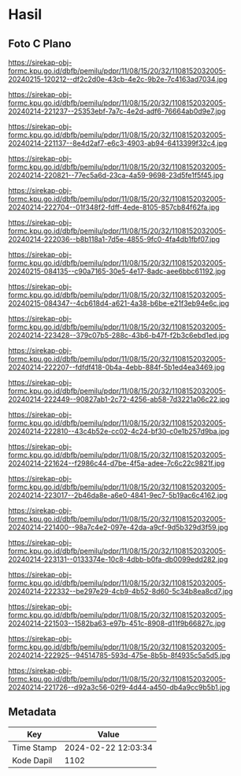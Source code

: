# Hasil

## Foto C Plano

https://sirekap-obj-formc.kpu.go.id/dbfb/pemilu/pdpr/11/08/15/20/32/1108152032005-20240215-120212--df2c2d0e-43cb-4e2c-9b2e-7c4163ad7034.jpg

https://sirekap-obj-formc.kpu.go.id/dbfb/pemilu/pdpr/11/08/15/20/32/1108152032005-20240214-221237--25353ebf-7a7c-4e2d-adf6-76664ab0d9e7.jpg

https://sirekap-obj-formc.kpu.go.id/dbfb/pemilu/pdpr/11/08/15/20/32/1108152032005-20240214-221137--8e4d2af7-e6c3-4903-ab94-6413399f32c4.jpg

https://sirekap-obj-formc.kpu.go.id/dbfb/pemilu/pdpr/11/08/15/20/32/1108152032005-20240214-220821--77ec5a6d-23ca-4a59-9698-23d5fe1f5f45.jpg

https://sirekap-obj-formc.kpu.go.id/dbfb/pemilu/pdpr/11/08/15/20/32/1108152032005-20240214-222704--01f348f2-fdff-4ede-8105-857cb84f62fa.jpg

https://sirekap-obj-formc.kpu.go.id/dbfb/pemilu/pdpr/11/08/15/20/32/1108152032005-20240214-222036--b8b118a1-7d5e-4855-9fc0-4fa4db1fbf07.jpg

https://sirekap-obj-formc.kpu.go.id/dbfb/pemilu/pdpr/11/08/15/20/32/1108152032005-20240215-084135--c90a7165-30e5-4e17-8adc-aee6bbc61192.jpg

https://sirekap-obj-formc.kpu.go.id/dbfb/pemilu/pdpr/11/08/15/20/32/1108152032005-20240215-084347--4cb618d4-a621-4a38-b6be-e21f3eb94e6c.jpg

https://sirekap-obj-formc.kpu.go.id/dbfb/pemilu/pdpr/11/08/15/20/32/1108152032005-20240214-223428--379c07b5-288c-43b6-b47f-f2b3c6ebd1ed.jpg

https://sirekap-obj-formc.kpu.go.id/dbfb/pemilu/pdpr/11/08/15/20/32/1108152032005-20240214-222207--fdfdf418-0b4a-4ebb-884f-5b1ed4ea3469.jpg

https://sirekap-obj-formc.kpu.go.id/dbfb/pemilu/pdpr/11/08/15/20/32/1108152032005-20240214-222449--90827ab1-2c72-4256-ab58-7d3221a06c22.jpg

https://sirekap-obj-formc.kpu.go.id/dbfb/pemilu/pdpr/11/08/15/20/32/1108152032005-20240214-222810--43c4b52e-cc02-4c24-bf30-c0e1b257d9ba.jpg

https://sirekap-obj-formc.kpu.go.id/dbfb/pemilu/pdpr/11/08/15/20/32/1108152032005-20240214-221624--f2986c44-d7be-4f5a-adee-7c6c22c9821f.jpg

https://sirekap-obj-formc.kpu.go.id/dbfb/pemilu/pdpr/11/08/15/20/32/1108152032005-20240214-223017--2b46da8e-a6e0-4841-9ec7-5b19ac6c4162.jpg

https://sirekap-obj-formc.kpu.go.id/dbfb/pemilu/pdpr/11/08/15/20/32/1108152032005-20240214-221400--98a7c4e2-097e-42da-a9cf-9d5b329d3f59.jpg

https://sirekap-obj-formc.kpu.go.id/dbfb/pemilu/pdpr/11/08/15/20/32/1108152032005-20240214-223131--0133374e-10c8-4dbb-b0fa-db0099edd282.jpg

https://sirekap-obj-formc.kpu.go.id/dbfb/pemilu/pdpr/11/08/15/20/32/1108152032005-20240214-222332--be297e29-4cb9-4b52-8d60-5c34b8ea8cd7.jpg

https://sirekap-obj-formc.kpu.go.id/dbfb/pemilu/pdpr/11/08/15/20/32/1108152032005-20240214-221503--1582ba63-e97b-451c-8908-d11f9b66827c.jpg

https://sirekap-obj-formc.kpu.go.id/dbfb/pemilu/pdpr/11/08/15/20/32/1108152032005-20240214-222925--94514785-593d-475e-8b5b-8f4935c5a5d5.jpg

https://sirekap-obj-formc.kpu.go.id/dbfb/pemilu/pdpr/11/08/15/20/32/1108152032005-20240214-221726--d92a3c56-02f9-4d44-a450-db4a9cc9b5b1.jpg


## Metadata

| Key        | Value               |
| ---------- | ------------------- |
| Time Stamp | 2024-02-22 12:03:34 |
| Kode Dapil | 1102                |



